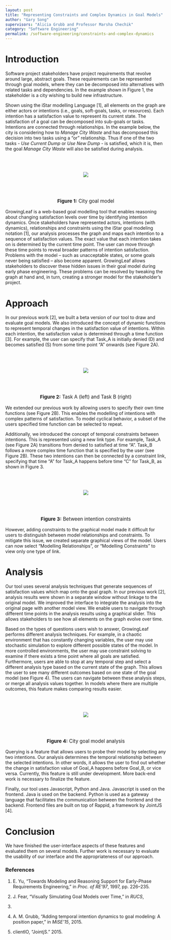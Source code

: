 ```yaml
---
layout: post
title: "Representing Constraints and Complex Dynamics in Goal Models"
author: "Gary Song"
supervisors: "Alicia Grubb and Professor Marsha Chechik"
category: "Software Engineering"
permalink: /software-engineering/constraints-and-complex-dynamics
---
```


Introduction
====

Software project stakeholders have project requirements that revolve
around large, abstract goals. These requirements can be represented
through goal models, where they can be decomposed into alternatives with
related tasks and dependencies. In the example shown in Figure 1, the
stakeholder is a city wishing to build new infrastructure.

Shown using the iStar modelling Language \[1\], all elements on the
graph are either actors or intentions (i.e., goals, soft-goals, tasks,
or resources). Each intention has a satisfaction value to represent its
current state. The satisfaction of a goal can be decomposed into
sub-goals or tasks. Intentions are connected through relationships. In
the example below, the city is considering how to *Manage City Waste*
and has decomposed this decision into two tasks using a “or”
relationship. Thus if one of the two tasks - *Use Current Dump* or *Use
New Dump* - is satisfied, which it is, then the goal *Manage City Waste*
will also be satisfied during analysis.

<p style="text-align: center;">
<img style="margin:50" src="{{ site.baseurl }}/assets/gs-fig1.png"/>
</p>

<p style="text-align:center;font-size:0.95rem"><b>Figure 1:</b> City goal model</p>

GrowingLeaf is a web-based goal modelling tool that enables reasoning
about changing satisfaction levels over time by identifying intention
dynamics. Once stakeholders have represented actors, intentions (with
dynamics), relationships and constraints using the iStar goal modeling
notation \[1\], our analysis processes the graph and maps each intention
to a sequence of satisfaction values. The exact value that each
intention takes on is determined by the current time point. The user can
move through these time points to reveal broader patterns of intention
satisfaction. Problems with the model – such as unacceptable states, or
some goals never being satisfied – also become apparent. GrowingLeaf
allows stakeholders to discover these hidden issues in their goal model
during early phase engineering. These problems can be resolved by
tweaking the graph at hand and, in turn, creating a stronger model for
the stakeholder’s project.

Approach
====

In our previous work \[2\], we built a beta version of our tool to draw
and evaluate goal models. We also introduced the concept of dynamic
functions to represent temporal changes in the satisfaction value of
intentions. Within each intention, the satisfaction value is determined
through a time function \[3\]. For example, the user can specify that
Task\_A is initially denied (D) and becomes satisfied (S) from some time
point “A” onwards (see Figure 2A).

<p style="text-align: center;">
<img style="margin:50" src="{{ site.baseurl }}/assets/gs-fig2.png"/>
</p>

<p style="text-align:center;font-size:0.95rem"><b>Figure 2:</b> Task A (left) and Task B (right)</p>

We extended our previous work by allowing users to specify their own
time functions (see Figure 2B). This enables the modelling of intentions
with complex patterns of satisfaction. To model cyclical behavior, a
subset of the users specified time function can be selected to repeat.

Additionally, we introduced the concept of temporal constraints between
intentions. This is represented using a new link type. For example,
Task\_A (see Figure 2A) transitions from denied to satisfied at time
“A”. Task\_B follows a more complex time function that is specified by
the user (see Figure 2B). These two intentions can then be connected by
a constraint link, specifying that time “A” for Task\_A happens before
time “C” for Task\_B, as shown in Figure 3.

<p style="text-align: center;">
<img style="margin:50" src="{{ site.baseurl }}/assets/gs-fig3.png"/>
</p>

<p style="text-align:center;font-size:0.95rem"><b>Figure 3:</b> Between intention constraints</p>

However, adding constraints to the graphical model made it difficult for
users to distinguish between model relationships and constraints. To
mitigate this issue, we created separate graphical views of the model.
Users can now select “Modelling Relationships”, or “Modelling
Constraints” to view only one type of link.

Analysis
====

Our tool uses several analysis techniques that generate sequences of
satisfaction values which map onto the goal graph. In our previous work
\[2\], analysis results were shown in a separate window without linkage
to the original model. We improved the interface to integrate the
analysis into the original page with another model view. We enable users
to navigate through different time points in the analysis results using
a graphical slider. This allows stakeholders to see how all elements on
the graph evolve over time.

Based on the types of questions users wish to answer, GrowingLeaf
performs different analysis techniques. For example, in a chaotic
environment that has constantly changing variables, the user may use
stochastic simulation to explore different possible states of the model.
In more controlled environments, the user may use constraint solving to
examine if there exists a time point where all goals are satisfied.
Furthermore, users are able to stop at any temporal step and select a
different analysis type based on the current state of the graph. This
allows the user to see many different outcomes based on one state of the
goal model (see Figure 4). The users can navigate between these analysis
steps, or merge all analysis values together. In models where there are
multiple outcomes, this feature makes comparing results easier.

<p style="text-align: center;">
<img style="margin:50" src="{{ site.baseurl }}/assets/gs-fig4.png"/>
</p>

<p style="text-align:center;font-size:0.95rem"><b>Figure 4:</b> City goal model analysis</p>


Querying is a feature that allows users to probe their model by
selecting any two intentions. Our analysis determines the temporal
relationship between the selected intentions. In other words, it allows
the user to find out whether the change in satisfaction value of Goal\_A
happens before Goal\_B, or vice versa. Currently, this feature is still
under development. More back-end work is necessary to finalize the
feature.

Finally, our tool uses Javascript, Python and Java. Javascript is used
on the frontend. Java is used on the backend. Python is used as a
gateway language that facilitates the communication between the frontend
and the backend. Frontend files are built on top of Rappid, a framework
by JointJS \[4\].

Conclusion
====

We have finished the user-interface aspects of these features and
evaluated them on several models. Further work is necessary to evaluate
the usability of our interface and the appropriateness of our approach.

### References

1. E. Yu, “Towards Modeling and Reasoning Support for Early-Phase
Requirements Engineering,” in *Proc. of RE’97*, 1997, pp. 226–235.

2. J. Fear, “Visually Simulating Goal Models over Time,” in *RUCS*,
2015.

3. A. M. Grubb, “Adding temporal intention dynamics to goal modeling:
A position paper,” in *MiSE’15*, 2015.

4. clientIO, “JointjS.” 2015.
